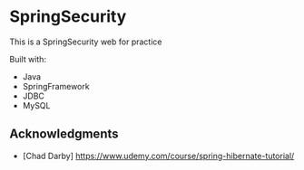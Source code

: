 # SpringSecurity

This is a SpringSecurity web for practice 

Built with:
 
- Java
- SpringFramework
- JDBC 
- MySQL     

## Acknowledgments

* [Chad Darby] https://www.udemy.com/course/spring-hibernate-tutorial/ 

